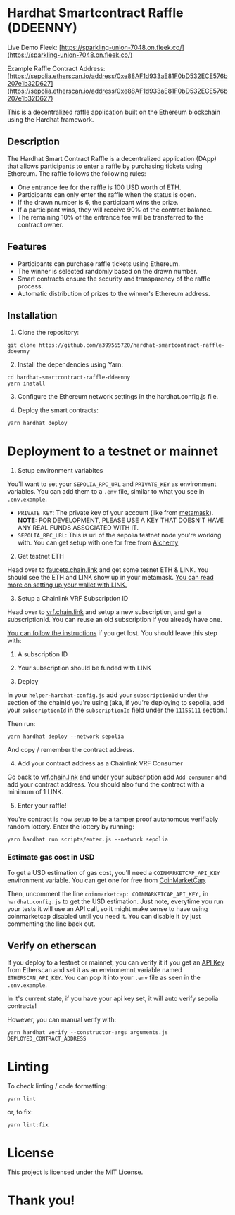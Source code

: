 # Hardhat Smartcontract Raffle (DDEENNY)
Live Demo Fleek: [https://sparkling-union-7048.on.fleek.co/](https://sparkling-union-7048.on.fleek.co/)

Example Raffle Contract Address: [https://sepolia.etherscan.io/address/0xe88AF1d933aE81F0bD532ECE576b207e1b32D627](https://sepolia.etherscan.io/address/0xe88AF1d933aE81F0bD532ECE576b207e1b32D627)

This is a decentralized raffle application built on the Ethereum blockchain using the Hardhat framework.

## Description

The Hardhat Smart Contract Raffle is a decentralized application (DApp) that allows participants to enter a raffle by purchasing tickets using Ethereum. The raffle follows the following rules:

- One entrance fee for the raffle is 100 USD worth of ETH.
- Participants can only enter the raffle when the status is open.
- If the drawn number is 6, the participant wins the prize.
- If a participant wins, they will receive 90% of the contract balance.
- The remaining 10% of the entrance fee will be transferred to the contract owner.

## Features

- Participants can purchase raffle tickets using Ethereum.
- The winner is selected randomly based on the drawn number.
- Smart contracts ensure the security and transparency of the raffle process.
- Automatic distribution of prizes to the winner's Ethereum address.

## Installation

1. Clone the repository:

```
git clone https://github.com/a399555720/hardhat-smartcontract-raffle-ddeenny
```

2. Install the dependencies using Yarn:
```
cd hardhat-smartcontract-raffle-ddeenny
yarn install
```

3. Configure the Ethereum network settings in the hardhat.config.js file.

4. Deploy the smart contracts:
```
yarn hardhat deploy
```

# Deployment to a testnet or mainnet

1. Setup environment variabltes

You'll want to set your `SEPOLIA_RPC_URL` and `PRIVATE_KEY` as environment variables. You can add them to a `.env` file, similar to what you see in `.env.example`.

- `PRIVATE_KEY`: The private key of your account (like from [metamask](https://metamask.io/)). **NOTE:** FOR DEVELOPMENT, PLEASE USE A KEY THAT DOESN'T HAVE ANY REAL FUNDS ASSOCIATED WITH IT.
- `SEPOLIA_RPC_URL`: This is url of the sepolia testnet node you're working with. You can get setup with one for free from [Alchemy](https://alchemy.com/?a=673c802981)

2. Get testnet ETH

Head over to [faucets.chain.link](https://faucets.chain.link/) and get some tesnet ETH & LINK. You should see the ETH and LINK show up in your metamask. [You can read more on setting up your wallet with LINK.](https://docs.chain.link/docs/deploy-your-first-contract/#install-and-fund-your-metamask-wallet)

3. Setup a Chainlink VRF Subscription ID

Head over to [vrf.chain.link](https://vrf.chain.link/) and setup a new subscription, and get a subscriptionId. You can reuse an old subscription if you already have one. 

[You can follow the instructions](https://docs.chain.link/docs/get-a-random-number/) if you get lost. You should leave this step with:

1. A subscription ID
2. Your subscription should be funded with LINK

3. Deploy

In your `helper-hardhat-config.js` add your `subscriptionId` under the section of the chainId you're using (aka, if you're deploying to sepolia, add your `subscriptionId` in the `subscriptionId` field under the `11155111` section.)

Then run:
```
yarn hardhat deploy --network sepolia
```

And copy / remember the contract address. 

4. Add your contract address as a Chainlink VRF Consumer

Go back to [vrf.chain.link](https://vrf.chain.link) and under your subscription add `Add consumer` and add your contract address. You should also fund the contract with a minimum of 1 LINK. 

5. Enter your raffle!

You're contract is now setup to be a tamper proof autonomous verifiably random lottery. Enter the lottery by running:

```
yarn hardhat run scripts/enter.js --network sepolia
```

### Estimate gas cost in USD

To get a USD estimation of gas cost, you'll need a `COINMARKETCAP_API_KEY` environment variable. You can get one for free from [CoinMarketCap](https://pro.coinmarketcap.com/signup). 

Then, uncomment the line `coinmarketcap: COINMARKETCAP_API_KEY,` in `hardhat.config.js` to get the USD estimation. Just note, everytime you run your tests it will use an API call, so it might make sense to have using coinmarketcap disabled until you need it. You can disable it by just commenting the line back out. 


## Verify on etherscan

If you deploy to a testnet or mainnet, you can verify it if you get an [API Key](https://etherscan.io/myapikey) from Etherscan and set it as an environemnt variable named `ETHERSCAN_API_KEY`. You can pop it into your `.env` file as seen in the `.env.example`.

In it's current state, if you have your api key set, it will auto verify sepolia contracts!

However, you can manual verify with:

```
yarn hardhat verify --constructor-args arguments.js DEPLOYED_CONTRACT_ADDRESS
```

# Linting

To check linting / code formatting:
```
yarn lint
```
or, to fix: 
```
yarn lint:fix
```

# License
This project is licensed under the MIT License.

# Thank you!
